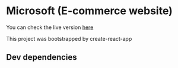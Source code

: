 # Microsoft (E-commerce website)

You can check the live version [here](https://fir-2758c.web.app/)

This project was bootstrapped by create-react-app

## Dev dependencies